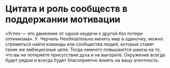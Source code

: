 # Цитата и роль сообществ в поддержании мотивации

«Успех — это движение от одной неудачи к другой без потери оптимизма». У. Черчиль
Необязательно менять мир в одиночку, можно стремиться найти команды или сообщества людей, которые ставят такие же амбициозные цели. Тогда намного повышаются шансы на то, что вы не потеряете присутствие духа и не выгорите. Окружение всегда будет рядом и всегда будет благоприятно влиять на вашу агентность.
